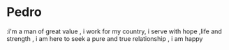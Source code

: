 # Pedro
:i'm a man of great value , i work for my country, i serve with hope ,life and strength , i am here to seek a pure and true relationship , i am happy 

